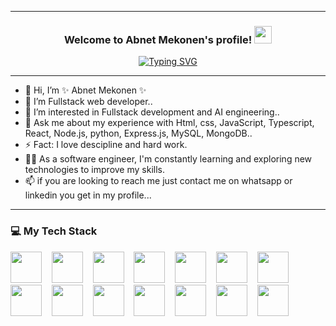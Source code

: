  <!-- <img align="center" alt="GIF" src="https://github.com/abhisheknaiidu/abhisheknaiidu/blob/master/code.gif?raw=true" width="250"  /> -->
  
---
<h3 align="center">
  Welcome to Abnet Mekonen's profile!
  <img src="https://media.giphy.com/media/hvRJCLFzcasrR4ia7z/giphy.gif" width="28">
</h3>

<!-- Typing SVG by DenverCoder1 - https://github.com/DenverCoder1/readme-typing-svg -->
<p align="center">
  <a href="https://git.io/typing-svg"><img src="https://readme-typing-svg.demolab.com?font=josefin+sans&weight=900&pause=1000&color=F3F007E9&background=1EB8DC00&width=450&height=75&lines=Hello%2CI'm+Abnet+Mekonen;Full-stack+Developer;Software+Engineer;Constant+Learner" alt="Typing SVG" /></a>
</p> 

---

<p align="center">
 
- 👋 Hi, I’m ✨ Abnet Mekonen ✨
- 🌱 I’m Fullstack web developer..
- 👀 I’m interested in Fullstack development and AI engineering..
- 💬 Ask me about my experience with Html, css, JavaScript, Typescript, React, Node.js, python, Express.js, MySQL, MongoDB..
- ⚡ Fact: I love descipline and hard work.
- 👨‍💻 As a software engineer, I'm constantly learning and exploring new technologies to improve my skills.
- 📫 if you are looking to reach me just contact me on whatsapp or linkedin you get in my profile...
</p>

---

### 💻 My Tech Stack
<p >
   <img src="https://cdn.jsdelivr.net/gh/devicons/devicon/icons/html5/html5-original.svg" width="50" height="50"/> &nbsp;&nbsp;
   <img src="https://cdn.jsdelivr.net/gh/devicons/devicon/icons/css3/css3-original.svg" width="50" height="50"/> &nbsp;&nbsp;
  <img src="https://cdn.jsdelivr.net/gh/devicons/devicon/icons/bootstrap/bootstrap-original.svg" width="50" height="50"/> &nbsp;&nbsp;
  <img src="https://cdn.jsdelivr.net/gh/devicons/devicon/icons/javascript/javascript-original.svg" width="50" height="50"/> &nbsp;&nbsp;
  <img src="https://cdn.jsdelivr.net/gh/devicons/devicon/icons/typescript/typescript-original.svg" width="50" height="50"/> &nbsp;&nbsp;
   <img src="https://cdn.jsdelivr.net/gh/devicons/devicon/icons/jquery/jquery-original.svg" width="50" height="50"/> &nbsp;&nbsp;
  <img src="https://cdn.jsdelivr.net/gh/devicons/devicon/icons/react/react-original.svg" width="50" height="50"/> &nbsp;&nbsp;
  <img src="https://cdn.jsdelivr.net/gh/devicons/devicon/icons/nodejs/nodejs-original.svg" width="50" height="50"/> &nbsp;&nbsp;
   <img src="https://cdn.jsdelivr.net/gh/devicons/devicon/icons/python/python-original.svg" width="50" height="50"/> &nbsp;&nbsp;
  <img src="https://cdn.jsdelivr.net/gh/devicons/devicon/icons/express/express-original.svg" width="50" height="50"/> &nbsp;&nbsp;
   <img src="https://cdn.jsdelivr.net/gh/devicons/devicon/icons/mysql/mysql-original.svg" width="50" height="50"/> &nbsp;&nbsp;
  <img src="https://cdn.jsdelivr.net/gh/devicons/devicon/icons/mongodb/mongodb-original.svg" width="50" height="50"/> &nbsp;&nbsp;
  <img src="https://cdn.jsdelivr.net/gh/devicons/devicon/icons/git/git-original.svg" width="50" height="50"/> &nbsp;&nbsp;
   <img src="https://cdn.jsdelivr.net/gh/devicons/devicon/icons/github/github-original.svg" width="50" height="50"/> &nbsp;&nbsp;
   

</p>

  

